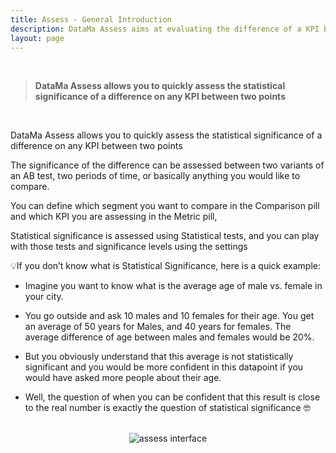 ```yaml
---
title: Assess - General Introduction
description: DataMa Assess aims at evaluating the difference of a KPI between two populations of interest.
layout: page
---
```


<br>

> **DataMa Assess allows you to quickly assess the statistical significance of a difference on any KPI between two points**

<br>


DataMa Assess allows you to quickly assess the statistical significance of a difference on any KPI between two points

The significance of the difference can be assessed between two variants of an AB test, two periods of time, or basically anything you would like to compare. 

You can define which segment you want to compare in the Comparison pill and which KPI you are assessing in the Metric pill, 

Statistical significance is assessed using Statistical tests, and you can play with those tests and significance levels using the settings

💡If you don’t know what is Statistical Significance, here is a quick example:
- Imagine you want to know what is the average age of male vs. female in your city. 

- You go outside and ask 10 males and 10 females for their age. You get an average of 50 years for Males, and 40 years for females. The average difference of age between males and females would be 20%. 

- But you obviously understand that this average is not statistically significant and you would be more confident in this datapoint if you would have asked more people about their age.

- Well, the question of when you can be confident that this result is close to the real number is exactly the question of statistical significance 🤓
 
 <br>

<center><img src="{{site.url}}/{{site.baseurl}}/core_app/new/assess/images/assess_interface.jpg" alt="assess interface" /></center>
